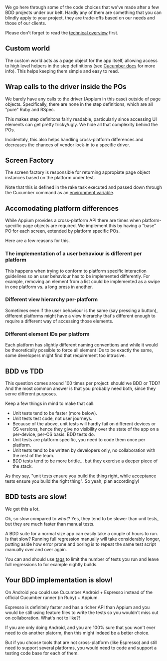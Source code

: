 We go here through some of the code choices that we've made after a few BDD projects under our belt. Hardly any of them are something that you can blindly apply to your project, they are trade-offs based on our needs and those of our clients.

Please don't forget to read the [technical overview](overview.md) first.

## Custom world

The custom world acts as a page object for the app itself, allowing access to high level helpers in the step definitions (see [Cucumber docs](https://github.com/cucumber/cucumber/wiki/A-Whole-New-World) for more info). This helps keeping them simple and easy to read.

## Wrap calls to the driver inside the POs

We barely have any calls to the driver (Appium in this case) outside of page objects. Specifically, there are none in the step definitions, which are all "pure" Ruby and RSpec.

This makes step definitons fairly readable, particularly since accessing UI elements can get pretty tricky/ugly. We hide all that complexity behind the POs.

Incidentaly, this also helps handling cross-platform differences and decreases the chances of vendor lock-in to a specific driver.

## Screen Factory

The screen factory is responsible for returning appropiate page object instances based on the platform under test. 

Note that this is defined in the rake task executed and passed down through the Cucumber command as an [environment variable](https://github.com/cucumber/cucumber/wiki/Environment-Variables).

## Accomodating platform differences

While Appium provides a cross-platform API there are times when platform-specific page objects are required. We implement this by having a "base" PO for each screen, extended by platform specific POs. 

Here are a few reasons for this.

### The implementation of a user behaviour is different per platform

This happens when trying to conform to platform specific interaction guidelines so an user behaviour has to be implemented differently. For example, removing an element from a list could be implemented as a swipe in one platform vs. a long press in another.

### Different view hierarchy per-platform

Sometimes even if the user behaviour is the same (say pressing a button), different platforms might have a view hierarchy that's different enough to require a different way of accessing those elements.

### Different element IDs per platform

Each platform has slightly different naming conventions and while it would be theoretically possible to force all element IDs to be exactly the same, some developers might find that requirement too intrusive.

## BDD vs TDD

This question comes around 100 times per project: should we BDD or TDD? And the most common answer is that you probably need both, since they serve different purposes.

Keep a few things in mind to make that call:

* Unit tests tend to be faster (more below).
* Unit tests test code, not user journeys.
* Because of the above, unit tests will hardly fail on different devices or OS versions, hence they give no visibility over the state of the app on a per-device, per-OS basis. BDD tests do.
* Unit tests are platform specific, you need to code them once per platform.
* Unit tests tend to be written by developers only, no collaboration with the rest of the team.
* BDD tests tend to be more brittle... but they exercise a deeper piece of the stack.

As they say, "unit tests ensure you build the thing right, while acceptance tests ensure you build the right thing". So yeah, plan accordingly!

## BDD tests are slow!

We get this a lot. 

Ok, so slow compared to *what*? Yes, they tend to be slower than unit tests, but they are much faster than manual tests.

A BDD suite for a normal size app can easily take a couple of hours to run. Is that slow? Running full regression manually will take considerably longer, putting aside how error prone and boring is to repeat the same test script manually over and over again.

You can and should use [tags](https://github.com/cucumber/cucumber/wiki/Tags) to limit the number of tests you run and leave full regressions to for example nightly builds. 

## Your BDD implementation is slow!

On Android you could use Cucumber Android + Espresso instead of the official Cucumber runner (in Ruby) + Appium.

Espresso is definitely faster and has a richer API than Appium and you would be still using feature files to write the tests so you wouldn't miss out on collaboration. What's not to like?!

If you are only doing Android, and you are 100% sure that you won't ever need to do another platorm, then this might indeed be a better choice.

But if you choose tools that are not cross-platform (like Espresso) and still need to support several platforms, you would need to code and support a testing code base for each of them.
